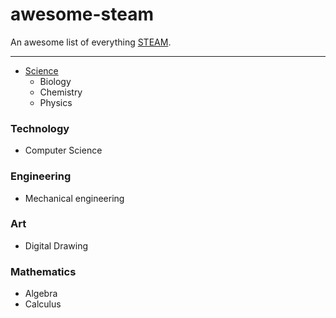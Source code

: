 # awesome-steam
An awesome list of everything [STEAM](https://en.wikipedia.org/wiki/STEAM_fields).

--------------------

- [Science](#science)
  - Biology
  - Chemistry
  - Physics

### Technology
- Computer Science

### Engineering
- Mechanical engineering

### Art
- Digital Drawing

### Mathematics
- Algebra
- Calculus

